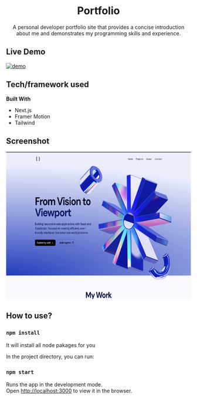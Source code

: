 <h1 align="center"><strong>Portfolio</strong></h1>
<p align="center">A personal developer portfolio site that provides a concise introduction about me and demonstrates my programming skills and experience.
</p>

## Live Demo

[![demo](https://img.shields.io/badge/demo-Hit_Me-orange)](https://pushkarthakur.dev/)

## Tech/framework used

<b>Built With</b>

- Next.js
- Framer Motion
- Tailwind

## Screenshot

<img src="preview.png" height="400em"/>

## How to use?

### `npm install`

It will install all node pakages for you

In the project directory, you can run:

### `npm start`

Runs the app in the development mode.<br />
Open [http://localhost:3000](http://localhost:3000) to view it in the browser.
